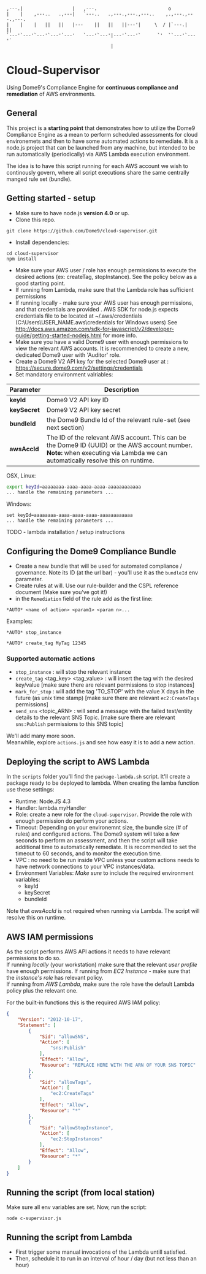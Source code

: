 

```
                                                                            
,---.|                  |   ,---.                          o               
|    |    ,---..   .,---|   `---..   .,---.,---.,---..    ,.,---.,---.,---.
|    |    |   ||   ||   |---    ||   ||   ||---'|     \  / |`---.|   ||    
`---'`---'`---'`---'`---'   `---'`---'|---'`---'`      `'  ``---'`---'`    
                                      |
```
# Cloud-Supervisor
Using Dome9's Compliance Engine for **continuous compliance and remediation** of AWS environments.

## General
This project is a **starting point** that demonstrates how to utilize the Dome9 Compliance Engine as a mean to perform scheduled assessments for cloud environemets and then to have some automated actions to remediate.
It is a node.js project that can be launched from any machine, but intended to be run automatically (periodically) via AWS Lambda execution environment.

The idea is to have this script running for each AWS account we wish to continously govern, where all script executions share the same centrally manged rule set (bundle).

## Getting started - setup
* Make sure to have node.js **version 4.0** or up.
* Clone this repo.
```
git clone https://github.com/Dome9/cloud-supervisor.git
```
* Install dependencies:
```
cd cloud-supervisor
npm install
```
* Make sure your AWS user / role has enough permissions to execute the desired actions (ex: createTag, stopInstance). See the policy below as a good starting point.
* If running from Lambda, make sure that the Lambda role has sufficient permissions
* If running locally - make sure your AWS user has enough permissions, and that credentials are provided . AWS SDK for node.js expects credentials file to be located at ~/.aws/credentials (C:\Users\USER_NAME\.aws\credentials for Windows users) See http://docs.aws.amazon.com/sdk-for-javascript/v2/developer-guide/getting-started-nodejs.html for more info.
* Make sure you have a valid Dome9 user with enough permissions to view the relevant AWS accounts. It is recommended to create a new, dedicated Dome9 user with 'Auditor' role. 
* Create a Dome9 V2 API key for the selected Dome9 user at : https://secure.dome9.com/v2/settings/credentials
* Set mandatory environment valriables:

Parameter | Description
--- | ---
**keyId**|  Dome9 V2 API key ID
**keySecret** |  Dome9 V2 API key secret
**bundleId** |  the Dome9 Bundle Id of the relevant rule-set (see next section)
**awsAccId** | The ID of the relevant AWS account. This can be the Dome9 ID (UUID) or the AWS account number. **Note:** when executing via Lambda we can automatically resolve this on runtime.

OSX, Linux:
```bash
export keyId=aaaaaaaa-aaaa-aaaa-aaaa-aaaaaaaaaaaa
... handle the remaining parameters ...
```
Windows:
```
set keyId=aaaaaaaa-aaaa-aaaa-aaaa-aaaaaaaaaaaa
... handle the remaining parameters ...
```
TODO - lambda installation / setup instructions


## Configuring the Dome9 Compliance Bundle
* Create a new bundle that will be used for automated compliance / governance. Note its ID (at the url bar) - you'll use it as the `bundleId` env parameter.
* Create rules at will. Use our rule-builder and the CSPL reference document (Make sure you've got it!)
* in the `Remediation` field of the rule add as the first line:
```
*AUTO* <name of action> <param1> <param n>...
```
Examples:
```
*AUTO* stop_instance
```
```
*AUTO* create_tag MyTag 12345
```

### Supported automatic actions
* `stop_instance` : will stop the relevant instance
* `create_tag` <tag_key> <tag_value> : will insert the tag with the desired key/value [make sure there are relevant permissions to stop instances]
* `mark_for_stop` <days> : will add the tag 'TO_STOP' with the value X days in the future (as unix time stamp) [make sure there are relevant `ec2:CreateTags` permissions]
* `send_sns` <topic_ARN> : will send a message with the failed test/entity details to the relevant SNS Topic. [make sure there are relevant `sns:Publish` permissions to this SNS topic]

We'll add many more soon.<br/>
Meanwhile, explore `actions.js` and see how easy it is to add a new action.


## Deploying the script to AWS Lambda
In the `scripts` folder you'll find the `package-lambda.sh` script. It'll create a package ready to be deployed to lambda.
When creating the lamba function use these settings:
* Runtime: Node.JS 4.3
* Handler: lambda.myHandler
* Role: create a new role for the `cloud-supervisor`. Provide the role with enough permission do perform your actions.
* Timeout: Depending on your environemnt size, the bundle size (# of rules) and configured actions. The Dome9 system will take a few seconds to perform an assessment, and then the script will take additional time to automatically remediate. It is recommended to set the timeout to 60 seconds, and to monitor the execution time.
* VPC : no need to be run inside VPC unless your custom actions needs to have network connections to your VPC instances/data.
* Environment Variables: *Make sure* to include the required environment variables:
    * keyId
    * keySecret 
    * bundleId

Note that *awsAccId* is not required when running via Lambda. The script will resolve this on runtime.


## AWS IAM permissions
As the script performs AWS API actions it needs to have relevant permissions to do so.<br/>
If running *locally* (your workstation) make sure that the relevant *user profile* have enough permissions.
If running from *EC2 Instance* - make sure that the *instance's role* has relevant policy.<br/>
If running from *AWS Lambda*, make sure the role have the default Lambda policy plus the relevant one.

For the built-in functions this is the required AWS IAM policy:
```json
{
    "Version": "2012-10-17",
    "Statement": [
        {
            "Sid": "allowSNS",
            "Action": [
                "sns:Publish"
            ],
            "Effect": "Allow",
            "Resource": "REPLACE HERE WITH THE ARN OF YOUR SNS TOPIC"
        },
        {
            "Sid": "allowTags",
            "Action": [
                "ec2:CreateTags"
            ],
            "Effect": "Allow",
            "Resource": "*"
        },
        {
            "Sid": "allowStopInstance",
            "Action": [
                "ec2:StopInstances"
            ],
            "Effect": "Allow",
            "Resource": "*"
        }
    ]
}
```

## Running the script (from local station)
Make sure all env variables are set.
Now, run the script:
```
node c-supervisor.js
```

## Running the script from Lambda
- First trigger some manual invocations of the Lambda untill satisfied.
- Then, schedule it to run in an interval of hour / day (but not less than an hour)




